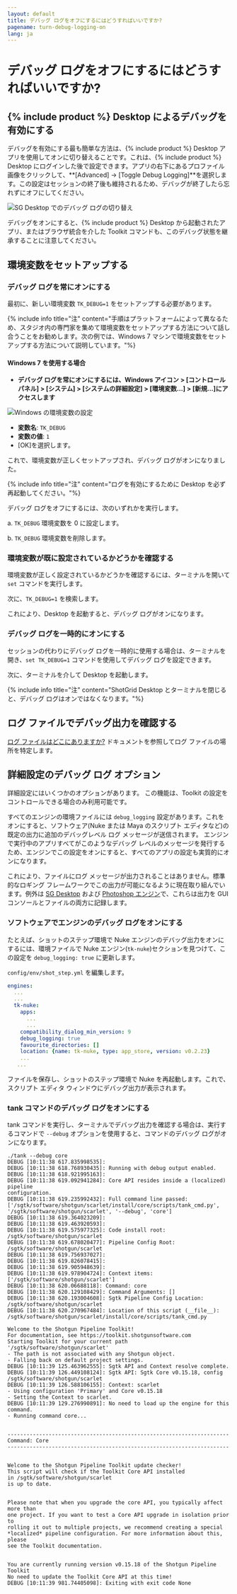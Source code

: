 ```yaml
---
layout: default
title: デバッグ ログをオフにするにはどうすればいいですか?
pagename: turn-debug-logging-on
lang: ja
---
```


# デバッグ ログをオフにするにはどうすればいいですか?

## {% include product %} Desktop によるデバッグを有効にする

デバッグを有効にする最も簡単な方法は、{% include product %} Desktop アプリを使用してオンに切り替えることです。これは、{% include product %} Desktop にログインした後で設定できます。アプリの右下にあるプロファイル画像をクリックして、**[Advanced] -> [Toggle Debug Logging]**を選択します。この設定はセッションの終了後も維持されるため、デバッグが終了したら忘れずにオフにしてください。

![SG Desktop でのデバッグ ログの切り替え](images/desktop-enable-debug-logging.png)

デバッグをオンにすると、{% include product %} Desktop から起動されたアプリ、またはブラウザ統合を介した Toolkit コマンドも、このデバッグ状態を継承することに注意してください。

## 環境変数をセットアップする

### デバッグ ログを常にオンにする
最初に、新しい環境変数 `TK_DEBUG=1` をセットアップする必要があります。

{% include info title="注" content="手順はプラットフォームによって異なるため、スタジオ内の専門家を集めて環境変数をセットアップする方法について話し合うことをお勧めします。次の例では、Windows 7 マシンで環境変数をセットアップする方法について説明しています。"%}

#### Windows 7 を使用する場合

- **デバッグ ログを常にオンにするには、Windows アイコン > [コントロール パネル] > [システム] > [システムの詳細設定] > [環境変数…] > [新規…]にアクセスします**

![Windows の環境変数の設定](images/windows-setting-environment-variable.png)


- **変数名**: `TK_DEBUG`
- **変数の値**: `1`
- [OK]を選択します。

これで、環境変数が正しくセットアップされ、デバッグ ログがオンになりました。

{% include info title="注" content="ログを有効にするために Desktop を必ず再起動してください。"%}

デバッグ ログをオフにするには、次のいずれかを実行します。

a. `TK_DEBUG` 環境変数を 0 に設定します。

b. `TK_DEBUG` 環境変数を削除します。

### 環境変数が既に設定されているかどうかを確認する

環境変数が正しく設定されているかどうかを確認するには、ターミナルを開いて `set` コマンドを実行します。

次に、`TK_DEBUG=1` を検索します。

これにより、Desktop を起動すると、デバッグ ログがオンになります。

### デバッグ ログを一時的にオンにする

セッションの代わりにデバッグ ログを一時的に使用する場合は、ターミナルを開き、`set TK_DEBUG=1` コマンドを使用してデバッグ ログを設定できます。

次に、ターミナルを介して Desktop を起動します。

{% include info title="注" content="ShotGrid Desktop とターミナルを閉じると、デバッグ ログはオンではなくなります。"%}

## ログ ファイルでデバッグ出力を確認する

[ログ ファイルはどこにありますか?](./where-are-my-log-files.md) ドキュメントを参照してログ ファイルの場所を特定します。

## 詳細設定のデバッグ ログ オプション

詳細設定にはいくつかのオプションがあります。 この機能は、Toolkit の設定をコントロールできる場合のみ利用可能です。

すべてのエンジンの環境ファイルには `debug_logging` 設定があります。これをオンにすると、ソフトウェア(Nuke または Maya のスクリプト エディタなど)の既定の出力に追加のデバッグレベル ログ メッセージが送信されます。 エンジンで実行中のアプリすべてがこのようなデバッグ レベルのメッセージを発行するため、エンジンでこの設定をオンにすると、すべてのアプリの設定も実質的にオンになります。

これにより、ファイルにログ メッセージが出力されることはありません。標準的なロギング フレームワークでこの出力が可能になるように現在取り組んでいます。例外は [SG Desktop](https://support.shotgunsoftware.com/hc/ja/articles/219039818-Shotgun-Desktop) および [Photoshop エンジン](https://support.shotgunsoftware.com/hc/ja/articles/115000026653-Photoshop-CC)で、これらは出力を GUI コンソールとファイルの両方に記録します。

### ソフトウェアでエンジンのデバッグ ログをオンにする

たとえば、ショットのステップ環境で Nuke エンジンのデバッグ出力をオンにするには、環境ファイルで Nuke エンジン(`tk-nuke`)セクションを見つけて、この設定を `debug_logging: true` に更新します。

`config/env/shot_step.yml` を編集します。

```yaml
engines:
  ...
  ...
  tk-nuke:
    apps:
      ...
      ...
    compatibility_dialog_min_version: 9
    debug_logging: true
    favourite_directories: []
    location: {name: tk-nuke, type: app_store, version: v0.2.23}
    ...
   ...
```

ファイルを保存し、ショットのステップ環境で Nuke を再起動します。これで、スクリプト エディタ ウィンドウにデバッグ出力が表示されます。

### tank コマンドのデバッグ ログをオンにする

tank コマンドを実行し、ターミナルでデバッグ出力を確認する場合は、実行するコマンドで `--debug` オプションを使用すると、コマンドのデバッグ ログがオンになります。

    ./tank --debug core
    DEBUG [10:11:38 617.835998535]:
    DEBUG [10:11:38 618.768930435]: Running with debug output enabled.
    DEBUG [10:11:38 618.921995163]:
    DEBUG [10:11:38 619.092941284]: Core API resides inside a (localized) pipeline
    configuration.
    DEBUG [10:11:38 619.235992432]: Full command line passed:
    ['/sgtk/software/shotgun/scarlet/install/core/scripts/tank_cmd.py',
    '/sgtk/software/shotgun/scarlet', '--debug', 'core']
    DEBUG [10:11:38 619.364023209]:
    DEBUG [10:11:38 619.463920593]:
    DEBUG [10:11:38 619.575977325]: Code install root:
    /sgtk/software/shotgun/scarlet
    DEBUG [10:11:38 619.678020477]: Pipeline Config Root:
    /sgtk/software/shotgun/scarlet
    DEBUG [10:11:38 619.756937027]:
    DEBUG [10:11:38 619.826078415]:
    DEBUG [10:11:38 619.905948639]:
    DEBUG [10:11:38 619.978904724]: Context items:
    ['/sgtk/software/shotgun/scarlet']
    DEBUG [10:11:38 620.06688118]: Command: core
    DEBUG [10:11:38 620.129108429]: Command Arguments: []
    DEBUG [10:11:38 620.193004608]: Sgtk Pipeline Config Location:
    /sgtk/software/shotgun/scarlet
    DEBUG [10:11:38 620.270967484]: Location of this script (__file__):
    /sgtk/software/shotgun/scarlet/install/core/scripts/tank_cmd.py

    Welcome to the Shotgun Pipeline Toolkit!
    For documentation, see https://toolkit.shotgunsoftware.com
    Starting Toolkit for your current path '/sgtk/software/shotgun/scarlet'
    - The path is not associated with any Shotgun object.
    - Falling back on default project settings.
    DEBUG [10:11:39 125.463962555]: Sgtk API and Context resolve complete.
    DEBUG [10:11:39 126.449108124]: Sgtk API: Sgtk Core v0.15.18, config
    /sgtk/software/shotgun/scarlet
    DEBUG [10:11:39 126.588106155]: Context: scarlet
    - Using configuration 'Primary' and Core v0.15.18
    - Setting the Context to scarlet.
    DEBUG [10:11:39 129.276990891]: No need to load up the engine for this
    command.
    - Running command core...


    ----------------------------------------------------------------------
    Command: Core
    ----------------------------------------------------------------------


    Welcome to the Shotgun Pipeline Toolkit update checker!
    This script will check if the Toolkit Core API installed
    in /sgtk/software/shotgun/scarlet
    is up to date.


    Please note that when you upgrade the core API, you typically affect more than
    one project. If you want to test a Core API upgrade in isolation prior to
    rolling it out to multiple projects, we recommend creating a special
    *localized* pipeline configuration. For more information about this, please
    see the Toolkit documentation.


    You are currently running version v0.15.18 of the Shotgun Pipeline Toolkit
    No need to update the Toolkit Core API at this time!
    DEBUG [10:11:39 981.74405098]: Exiting with exit code None
